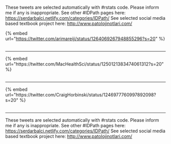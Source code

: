 

These tweets are selected automatically with #rstats code. Please inform me if any is inappropriate.
See other #IDPath pages here: https://serdarbalci.netlify.com/categories/IDPath/ 
See selected social media based textbook project here: http://www.patolojinotlari.com/

{% embed url="https://twitter.com/arimareiji/status/1264069267948855296?s=20" %}<br>
<br>
<hr>
{% embed url="https://twitter.com/MacHealthSci/status/1250121383474061312?s=20" %}<br>
<br>
<hr>
{% embed url="https://twitter.com/CraigHorbinski/status/1246977760997892098?s=20" %}<br>
<br>
<hr>


These tweets are selected automatically with #rstats code. Please inform me if any is inappropriate.
See other #IDPath pages here: https://serdarbalci.netlify.com/categories/IDPath/ 
See selected social media based textbook project here: http://www.patolojinotlari.com/

